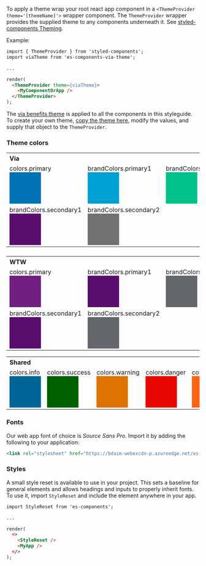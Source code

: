 To apply a theme wrap your root react app component in a `<ThemeProvider theme='[themeName]'>` wrapper component. The `ThemeProvider` wrapper provides the supplied theme to any components underneath it. See [styled-components Theming](https://www.styled-components.com/docs/advanced#theming).

Example:

```html
import { ThemeProvider } from 'styled-components';
import viaTheme from 'es-components-via-theme';

...

render(
  <ThemeProvider theme={viaTheme}>
    <MyComponentOrApp />
  </ThemeProvider>
);
```

The [via benefits theme](https://www.npmjs.com/package/es-components-via-theme) is applied to all the components in this styleguide. To create your own theme, [copy the theme here](https://github.com/WTW-IM/es-components/blob/master/packages/es-components-via-theme/index.js), modify the values, and supply that object to the `ThemeProvider`.

### Theme colors

<table style="margin-bottom: 1.5em">
	<tbody>
		<tr><th colspan="4" style="text-align: left">Via</th></tr>
		<tr>
			<td>colors.primary <div style="background-color: #0073b6; padding: 1em; width: 50px; height: 50px"></div></td>
			<td>brandColors.primary1 <div style="background-color: #00a0d2; padding: 1em; width: 50px; height: 50px"></div></td>
			<td>brandColors.primary2 <div style="background-color: #00c389; padding: 1em; width: 50px; height: 50px"></div></td>
			<td>brandColors.primary3 <div style="background-color: #c110a0; padding: 1em; width: 50px; height: 50px"></div></td>
    </tr>
    <tr>
			<td>brandColors.secondary1 <div style="background-color: #5a0c6f; padding: 1em; width: 50px; height: 50px"></div></td>
			<td>brandColors.secondary2 <div style="background-color: #717171; padding: 1em; width: 50px; height: 50px"></div></td>
      <td></td>
      <td></td>
		</tr>
  </tbody>
</table>
<table>
  <tbody>
		<tr><th colspan="4" style="text-align: left">WTW</th></tr>
		<tr>
			<td>colors.primary <div style="background-color: #702082; padding: 1em; width: 50px; height: 50px"></div></td>
      <td>brandColors.primary1 <div style="background-color: #5a0c6f; padding: 1em; width: 50px; height: 50px"></div></td>
      <td>brandColors.primary2 <div style="background-color: #63666a; padding: 1em; width: 50px; height: 50px"></div></td>
      <td>brandColors.primary3 <div style="background-color: #c110a0; padding: 1em; width: 50px; height: 50px"></div></td>
    </tr>
    <tr>
      <td>brandColors.secondary1 <div style="background-color: #5a0c6f; padding: 1em; width: 50px; height: 50px"></div></td>
      <td>brandColors.secondary2 <div style="background-color: #63666a; padding: 1em; width: 50px; height: 50px"></div></td>
		</tr>
  </tbody>
</table>
<table>
  <tbody>
    <tr><th colspan="4" style="text-align: left">Shared</th></tr>
    <tr>
      <td>colors.info <div style="background-color: #006699; padding: 1em; width: 50px; height: 50px"></div></td>
      <td>colors.success <div style="background-color: #006000; padding: 1em; width: 50px; height: 50px"></div></td>
      <td>colors.warning <div style="background-color: #de7400; padding: 1em; width: 50px; height: 50px"></div></td>
      <td>colors.danger <div style="background-color: #e60700; padding: 1em; width: 50px; height: 50px"></div></td>
      <td>colors.advisor <div style="background-color: #ff6310; padding: 1em; width: 50px; height: 50px"></div></td>
      <td></td>
      <td></td>
    </tr>
	</tbody>
</table>

### Fonts

Our web app font of choice is *Source Sans Pro*. Import it by adding the following to your application:

```html
<link rel="stylesheet" href="https://bdaim-webexcdn-p.azureedge.net/es-assets/source-sans-pro.css" />
```

### Styles

A small style reset is available to use in your project. This sets a baseline for general elements
and allows headings and inputs to properly inherit fonts. To use it, import `StyleReset` and include the
element anywhere in your app.

```html
import StyleReset from 'es-components';

...

render(
  <>
    <StyleReset />
    <MyApp />
  </>
);
```
